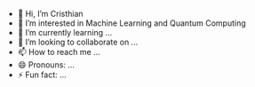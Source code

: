- 👋 Hi, I’m Cristhian
- 👀 I’m interested in Machine Learning and Quantum Computing
- 🌱 I’m currently learning ...
- 💞️ I’m looking to collaborate on ...
- 📫 How to reach me ...
- 😄 Pronouns: ...
- ⚡ Fun fact: ...

<!---
Cris12Mainz/Cris12Mainz is a ✨ special ✨ repository because its `README.md` (this file) appears on your GitHub profile.
You can click the Preview link to take a look at your changes.
--->

